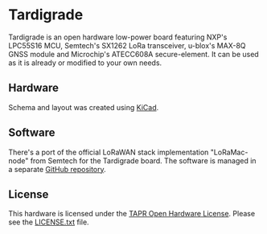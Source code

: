 # Tardigrade

Tardigrade is an open hardware low-power board featuring NXP's LPC55S16 MCU, Semtech's SX1262 LoRa transceiver, u-blox's MAX-8Q GNSS module and Microchip's ATECC608A secure-element. It can be used as it is already or modified to your own needs. 

## Hardware

Schema and layout was created using [KiCad](https://kicad-pcb.org/).

## Software

There's a port of the official LoRaWAN stack implementation "LoRaMac-node" from Semtech for the Tardigrade board. The software is managed in a separate [GitHub repository](https://github.com/nortismo/LoRaMac-node).

## License

This hardware is licensed under the [TAPR Open Hardware License](https://tapr.org/the-tapr-open-hardware-license/). Please see the [LICENSE.txt](LICENSE.txt) file.